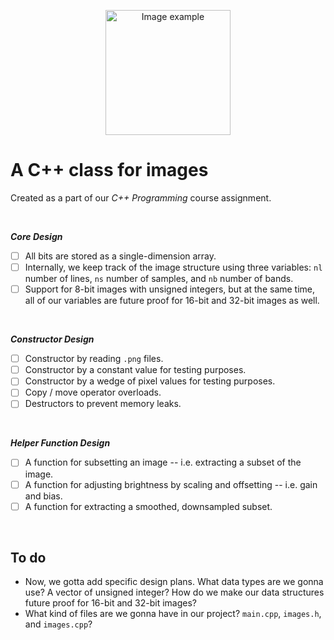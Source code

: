 <p align="center">
  <img alt="Image example" src="https://twemoji.maxcdn.com/v/latest/svg/1f60e.svg" width="200px">
</p>

# A C++ class for images

Created as a part of
our *C++ Programming* course assignment.

<br>

***Core Design***
- [ ] All bits are stored as a single-dimension array.
- [ ] Internally, we keep track of the image structure using
three variables: `nl` number of lines, `ns` number of samples,
and `nb` number of bands.
- [ ] Support for 8-bit images with unsigned integers, but at the same time,
all of our variables are future proof for 16-bit and 32-bit images as well.

<br>

***Constructor Design***
- [ ] Constructor by reading `.png` files.
- [ ] Constructor by a constant value for testing purposes.
- [ ] Constructor by a wedge of pixel values for testing purposes.
- [ ] Copy / move operator overloads.
- [ ] Destructors to prevent memory leaks.

<br>

***Helper Function Design***
- [ ] A function for subsetting an image -- i.e.
extracting a subset of the image.
- [ ] A function for adjusting brightness by scaling and offsetting
-- i.e. gain and bias.
- [ ] A function for extracting a smoothed, downsampled subset.

<br>

## To do
- Now, we gotta add specific design plans.
What data types are we gonna use?
A vector of unsigned integer?
How do we make our data structures future proof
for 16-bit and 32-bit images?
- What kind of files are we gonna have in our project?
`main.cpp`, `images.h`, and `images.cpp`?





<br>
<br>
<br>

<!--
HOW TO ADD CO-AUTHORS IN COMMIT MESSAGES:
Co-authored-by: Deepak <77573925+deepakkrish212@users.noreply.github.com>
Co-authored-by: Marcus <79320268+0nab@users.noreply.github.com>
Co-authored-by: Soobin <soobinrho@gmail.com>

